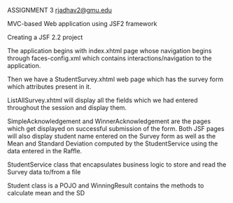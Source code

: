 ASSIGNMENT 3 	rjadhav2@gmu.edu


 MVC-based Web application using JSF2 framework
 
 Creating a JSF 2.2 project 
 
The application begins with index.xhtml page whose navigation begins through faces-config.xml which contains interactions/navigation to the application.
 
Then we have a StudentSurvey.xhtml web page which has the survey form which attributes present in it.

ListAllSurvey.xhtml will display all the fields which we had entered throughout the session and display them.
 
SimpleAcknowledgement and WinnerAcknowledgement are the pages which get displayed on successful submission of the form. Both JSF pages will also display student name
entered on the Survey form as well as the Mean and Standard Deviation computed by the
StudentService using the data entered in the Raffle.

StudentService class that encapsulates business logic to store and read the Survey
data to/from a file

Student class is a POJO and WinningResult contains the methods to calculate mean and the SD

